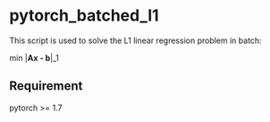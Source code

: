 # pytorch_batched_l1

This script is used to solve the L1 linear regression problem in batch:

min |**Ax - b**|_1 

## Requirement

pytorch >= 1.7
